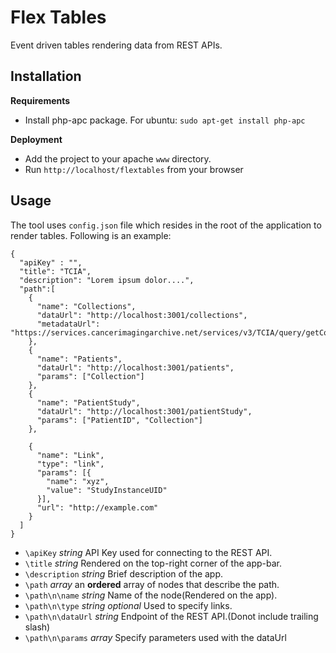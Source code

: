 # Flex Tables

Event driven tables rendering data from REST APIs.


## Installation
**Requirements**

* Install php-apc package. For ubuntu: ``sudo apt-get install php-apc``

**Deployment**

* Add the project to your apache ``www`` directory.
* Run ```http://localhost/flextables``` from your browser

## Usage
The tool uses ``config.json`` file which resides in the root of the application to render tables.
Following is an example:

```
{
  "apiKey" : "",
  "title": "TCIA",
  "description": "Lorem ipsum dolor....",
  "path":[
    {
      "name": "Collections",
      "dataUrl": "http://localhost:3001/collections",
      "metadataUrl": "https://services.cancerimagingarchive.net/services/v3/TCIA/query/getCollectionValues/metadata"
    },
    {
      "name": "Patients",
      "dataUrl": "http://localhost:3001/patients",
      "params": ["Collection"] 
    },
    {
      "name": "PatientStudy",
      "dataUrl": "http://localhost:3001/patientStudy",
      "params": ["PatientID", "Collection"]
    },

    {
      "name": "Link",
      "type": "link",
      "params": [{
        "name": "xyz",
        "value": "StudyInstanceUID"
      }],
      "url": "http://example.com"
    }
  ]
}
```

* ``\apiKey`` *string* API Key used for connecting to the REST API.
* ``\title`` *string*  Rendered on the top-right corner of the app-bar.
* ``\description`` *string* Brief description of the app.
* ``\path`` *array* an **ordered** array of nodes that describe the path.
* ``\path\n\name`` *string* Name of the node(Rendered on the app).
* ``\path\n\type`` *string* *optional* Used to specify links.
* ``\path\n\dataUrl`` *string* Endpoint of the REST API.(Donot include trailing slash)
* ``\path\n\params`` *array* Specify parameters used with the dataUrl